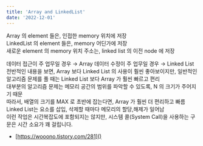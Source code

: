 ```yaml
---
title: 'Array and LinkedList'
date: '2022-12-01'
---
```

Array 의 element 들은, 인접한 memory 위치에 저장  
LinkedList 의 element 들은, memory 어딘가에 저장  
새로운 element 의 memory 위치 주소는, linked list 의 이전 node 에 저장  

데이터 접근이 주 업무일 경우 → Array
데이터 수정이 주 업무일 경우 → Linked List
전반적인 내용을 보면, Array 보다 Linked List 의 사용이 훨씬 좋아보이지만,
일반적인 알고리즘 문제를 풀 때는 Linked List 보다 Array 가 훨씬 빠르고 편리  
대부분의 알고리즘 문제는 메모리 공간의 범위를 파악할 수 있도록, N 의 크기가 주어지기 때문  
따라서, 배열의 크기를 MAX 로 초반에 잡는다면, Array 가 훨씬 더 편리하고 빠름  
Linked List는 요소를 삽입, 삭제할 때마다 메모리의 할당,해제가 일어남  
이런 작업은 시간복잡도에 포함되지는 않지만, 시스템 콜(System Call)을 사용하는 구문은 시간 소요가 꽤 걸립니다.  

- [https://wooono.tistory.com/281]()
